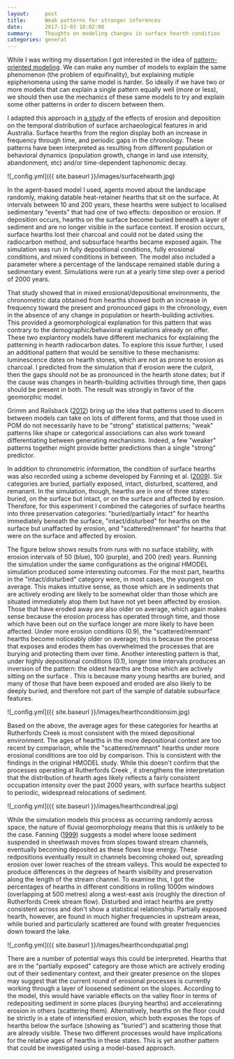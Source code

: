 ```yaml
---
layout:     post
title:      Weak patterns for stronger inferences
date:       2017-12-03 10:02:00
summary:    Thoughts on modeling changes in surface hearth condition
categories: general
---
```


While I was writing my dissertation I got interested in the idea of [pattern-oriented modeling](http://science.sciencemag.org/content/310/5750/987.full). We can make any number of models to explain the same phenomenon (the problem of equifinality), but explaining mutiple epiphenomena using the same model is harder. So ideally if we have two or more models that can explain a single pattern equally well (more or less), we should then use the mechanics of these same models to try and explain some other patterns in order to discern between them. 

I adapted this approach in [a study](http://journals.sagepub.com/doi/abs/10.1177/0959683615609754) of the effects of erosion and deposition on the temporal distribution of surface archaeological features in arid Australia. Surface hearths from the region display both an increase in frequency through time, and periodic gaps in the chronology. These patterns have been interpreted as resulting from different population or behavioral dynamics (population growth, change in land use intensity, abandonment, etc) and/or time-dependent taphonomic decay. 

![_config.yml]({{ site.baseurl }}/images/surfacehearth.jpg)

In the agent-based model I used, agents moved about the landscape randomly, making datable heat-retainer hearths that sit on the surface. At intervals between 10 and 200 years, these hearths were subject to localised sedimentary "events" that had one of two effects: deposition or erosion. If deposition occurs, hearths on the surface become buried beneath a layer of sediment and are no longer visible in the surface context. If erosion occurs, surface hearths lost their charcoal and could not be dated using the radiocarbon method, and subsurface hearths became exposed again. The simulation was run in fully depositional conditions, fully erosional conditions, and mixed conditions in between. The model also included a parameter where a percentage of the landscape remained stable during a sedimentary event. Simulations were run at a yearly time step over a period of 2000 years. 

That study showed that in mixed erosional/depositional environments, the chronometric data obtained from hearths showed both an increase in frequency toward the present and pronounced gaps in the chronology, even in the absence of any change in population or hearth-building activities. This provided a geomorphological explanation for this pattern that was contrary to the demographic/behavioral explanations already on offer. These two explantory models have different mechanics for explaining the patterning in hearth radiocarbon dates. To explore this issue further, I used an additional pattern that would be sensitive to these mechanisms: luminescence dates on hearth stones, which are not as prone to erosion as charcoal. I predicted from the simulation that if erosion were the culprit, then the gaps should not be as pronounced in the hearth stone dates; but if the cause was changes in hearth-building activities through time, then gaps should be present in both. The result was strongly in favor of the geomorphic model. 

Grimm and Railsback ([2012](http://rstb.royalsocietypublishing.org/content/367/1586/298)) bring up the idea that patterns used to discern between models can take on lots of different forms, and that those used in POM do not necessarily have to be "strong" statistical patterns; "weak" patterns like shape or categorical associations can also work toward differentiating between generating mechanisms. Indeed, a few "weaker" patterns together might provide better predictions than a single "strong" predictor.

In addition to chronometric information, the condition of surface hearths was also recorded using a scheme developed by Fanning et al. ([2009](https://researchers.mq.edu.au/en/publications/heat-retainer-hearth-identification-as-a-component-of-archaeologi)). Six categories are buried, partially exposed, intact, disturbed, scattered, and remanant. In the simulation, though, hearths are in one of three states: buried, on the surface but intact, or on the surface and affected by erosion. Therefore, for this experiment I combined the categories of surface hearths into three preservation categories: "buried/partially intact" for hearths immediately beneath the surface, "intact/disturbed" for hearths on the surface but unaffacted by erosion, and "scattered/remnant" for hearths that were on the surface and affected by erosion.

The figure below shows results from runs with no surface stability, with erosion intervals of 50 (blue), 100 (purple), and 200 (red) years. Running the simulation under the same configurations as the original HMODEL simulation produced some interesting outcomes. For the most part, hearths in the "intact/disturbed" category were, in most cases, the youngest on average. This makes intuitive sense, as those which are in sediments that are actively eroding are likely to be somewhat older than those which are situated immediately atop them but have not yet been affected by erosion. Those that have eroded away are also older on average, which again makes sense because the erosion process has operated through time, and those which have been out on the surface longer are more likely to have been affected. Under more erosion conditions (0.9), the "scattered/remnant" hearths become noticeably older on average; this is because the process that exposes and erodes them has overwhelmed the processes that are burying and protecting them over time. Another interesting pattern is that, under highly depositional conditions (0.1), longer time intervals produces an inversion of the pattern: the oldest hearths are those which are actively sitting on the surface . This is because many young hearths are buried, and many of those that have been exposed and eroded are also likely to be deeply buried, and therefore not part of the sample of datable subsurface features.

![_config.yml]({{ site.baseurl }}/images/hearthconditionsim.jpg)

Based on the above, the average ages for these categories for hearths at Rutherfords Creek is most consistent with the mixed depositional environment. The ages of hearths in the more depositional context are too recent by comparison, while the "scattered/remnant" hearths under more erosional conditions are too old by comparison. This is consistent with the findings in the original HMODEL study. While this doesn't confirm that the processes operating at Rutherfords Creek , it strengthens the interpretation that the distribution of hearth ages likely reflects a fairly consistent occupation intensity over the past 2000 years, with surface hearths subject to periodic, widespread relocations of sediment. 

![_config.yml]({{ site.baseurl }}/images/hearthcondreal.jpg)

While the simulation models this process as occurring randomly across space, the nature of fluvial geomorphology means that this is unlikely to be the case. Fanning ([1999](https://www.sciencedirect.com/science/article/pii/S0169555X99000148)) suggests a model where loose sediment suspended in sheetwash moves from slopes toward stream channels, eventually becoming deposited as these flows lose energy. These redpositions eventually result in channels becoming choked out, spreading erosion over lower reaches of the stream valleys. This would be expected to produce differences in the degrees of hearth visibility and preservation along the length of the stream channel. To examine this, I got the percentages of hearths in different conditions in rolling 1000m windows (overlapping at 500 metres) along a west-east axis (roughly the direction of Rutherfords Creek stream flow). Disturbed and intact hearths are pretty consistent across and don't show a statistical relationship. Partially exposed hearth, however, are found in much higher frequencies in upstream areas, while buried and particularly scattered are found with greater frequencies down toward the lake. 

![_config.yml]({{ site.baseurl }}/images/hearthcondspatial.png)

There are a number of potential ways this could be interpreted. Hearths that are in the "partially exposed" category are those which are actively eroding out of their sedimentary context, and their greater presence on the slopes may suggest that the current round of erosional processes is currently working through a layer of loosened sediment on the slopes. According to the model, this would have variable effects on the valley floor in terms of redepositing sediment in some places (burying hearths) and acceleratinng erosion in others (scattering them). Alternatively, hearths on the floor could be strictly in a state of intensified erosion, which both exposes the tops of hearths below the surface (showing as "buried") and scattering those that are already visible. These two different processes would have implications for the relative ages of hearths in these states. This is yet another pattern that could be investigated using a model-based approach.
